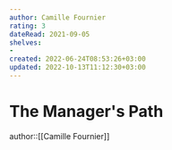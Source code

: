 ```yaml
---
author: Camille Fournier
rating: 3
dateRead: 2021-09-05
shelves: 
- 
created: 2022-06-24T08:53:26+03:00
updated: 2022-10-13T11:12:30+03:00
---
```

# The Manager's Path

author::[[Camille Fournier]]